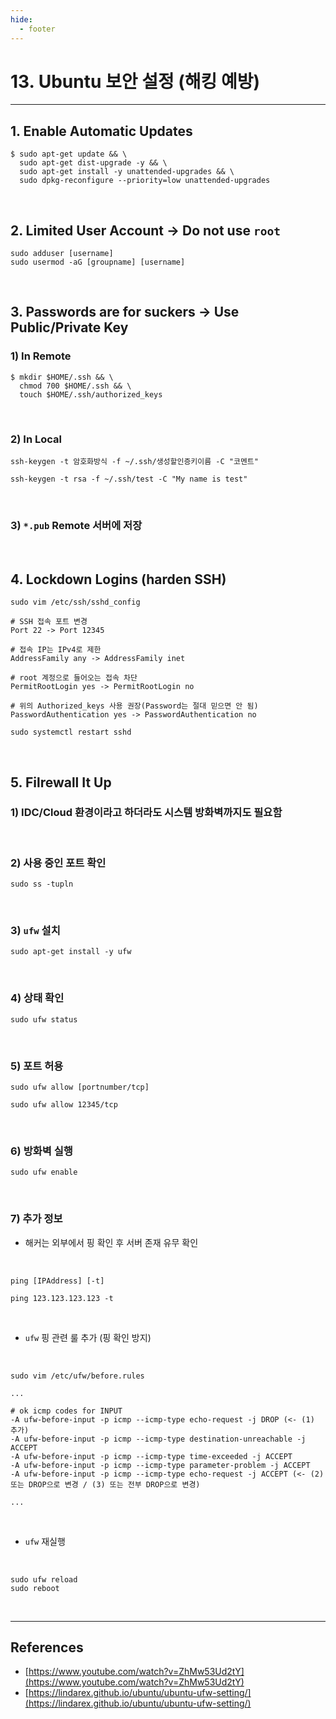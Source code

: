 ```yaml
---
hide:
  - footer
---
```


# 13. Ubuntu 보안 설정 (해킹 예방)

---

## 1. Enable Automatic Updates

```shell
$ sudo apt-get update && \
  sudo apt-get dist-upgrade -y && \
  sudo apt-get install -y unattended-upgrades && \
  sudo dpkg-reconfigure --priority=low unattended-upgrades
```

<br/>

## 2. Limited User Account → Do not use `root`

```shell
sudo adduser [username]
sudo usermod -aG [groupname] [username]
```

<br/>

## 3. Passwords are for suckers → Use Public/Private Key

### 1) In Remote

```shell
$ mkdir $HOME/.ssh && \
  chmod 700 $HOME/.ssh && \
  touch $HOME/.ssh/authorized_keys
```

<br/>

### 2) In Local

```shell
ssh-keygen -t 암호화방식 -f ~/.ssh/생성할인증키이름 -C "코멘트"
```

```shell
ssh-keygen -t rsa -f ~/.ssh/test -C "My name is test"
```

<br/>

### 3) `*.pub` Remote 서버에 저장

<br/>

## 4. Lockdown Logins (harden SSH)

```shell
sudo vim /etc/ssh/sshd_config
```

```
# SSH 접속 포트 변경
Port 22 -> Port 12345

# 접속 IP는 IPv4로 제한
AddressFamily any -> AddressFamily inet

# root 계정으로 들어오는 접속 차단
PermitRootLogin yes -> PermitRootLogin no

# 위의 Authorized_keys 사용 권장(Password는 절대 믿으면 안 됨)
PasswordAuthentication yes -> PasswordAuthentication no
```

```shell
sudo systemctl restart sshd
```

<br/>

## 5. Filrewall It Up

### 1) IDC/Cloud 환경이라고 하더라도 시스템 방화벽까지도 필요함

<br/>

### 2) 사용 중인 포트 확인

```shell
sudo ss -tupln
```

<br/>

### 3) `ufw` 설치

```shell
sudo apt-get install -y ufw
```

<br/>

### 4) 상태 확인

```shell
sudo ufw status
```

<br/>

### 5) 포트 허용

```shell
sudo ufw allow [portnumber/tcp]
```

```shell
sudo ufw allow 12345/tcp
```

<br/>

### 6) 방화벽 실행

```shell
sudo ufw enable
```

<br/>

### 7) 추가 정보

- 해커는 외부에서 핑 확인 후 서버 존재 유무 확인

<br/>

```shell
ping [IPAddress] [-t]
```

```shell
ping 123.123.123.123 -t
```

<br/>

- `ufw` 핑 관련 룰 추가 (핑 확인 방지)

<br/>

```shell
sudo vim /etc/ufw/before.rules
```

```
...

# ok icmp codes for INPUT
-A ufw-before-input -p icmp --icmp-type echo-request -j DROP (<- (1) 추가)
-A ufw-before-input -p icmp --icmp-type destination-unreachable -j ACCEPT
-A ufw-before-input -p icmp --icmp-type time-exceeded -j ACCEPT
-A ufw-before-input -p icmp --icmp-type parameter-problem -j ACCEPT
-A ufw-before-input -p icmp --icmp-type echo-request -j ACCEPT (<- (2) 또는 DROP으로 변경 / (3) 또는 전부 DROP으로 변경)

...
```

<br/>

- `ufw` 재실행

<br/>

```shell
sudo ufw reload
sudo reboot
```

<br/>

---

## References

- [https://www.youtube.com/watch?v=ZhMw53Ud2tY](https://www.youtube.com/watch?v=ZhMw53Ud2tY)
- [https://lindarex.github.io/ubuntu/ubuntu-ufw-setting/](https://lindarex.github.io/ubuntu/ubuntu-ufw-setting/)
